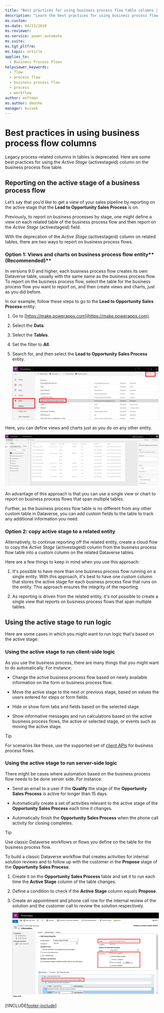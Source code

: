```yaml
---
title: "Best practices for using business process flow table columns | MicrosoftDocs"
description: "Learn the best practices for using business process flow table columns."
ms.custom: 
ms.date: 04/23/2019
ms.reviewer: 
ms.service: power-automate
ms.suite: 
ms.tgt_pltfrm: 
ms.topic: article
applies_to: 
  - Business Process Flows
helpviewer_keywords: 
  - flow
  - process flow
  - business process flow
  - process
  - workflow
author: msftman
ms.author: deonhe
manager: kvivek
---
```


# Best practices in using business process flow columns



Legacy process-related columns in tables is deprecated. Here are some best practices for using the *Active Stage* (activestageid) column on the business process flow table. 

## Reporting on the active stage of a business process flow

Let’s say that you’d like to get a view of your sales pipeline by reporting on the active stage that the **Lead to Opportunity Sales Process** is on.

Previously, to report on business processes by stage, one might define a view on each related table of the business process flow and then report on the *Active Stage* (activestageid) field.

With the deprecation of the *Active Stage*  (activestageid) column on related tables, there are two ways to report on business process flows.

### Option 1: Views and charts on business process flow entity**(Recommended)**

In versions 9.0 and higher, each business process flow creates its own Dataverse table, usually with the same name as the business process flow. To report on the business process flow, select the table for the business process flow you want to report on, and then create views and charts, just as you did before.

In our example, follow these steps to go to the **Lead to Opportunity Sales Process** entity:
1. Go to [https://make.powerapps.com](https://make.powerapps.com).
1. Select the **Data**.
1. Select the **Tables**.
1. Set the filter to **All**.
1. Search for, and then select the **Lead to Opportunity Sales Process** entity.

   ![lead to opportunity sales process entity](media/best-practices-entity-attributes/lead-opportunity-process.png)

Here, you can define views and charts just as you do on any other entity.

![translation process table details](media/best-practices-entity-attributes/lead-to-opportunity-sales-process-details.png)

An advantage of this approach is that you can use a single view or chart to report on business process flows that span multiple tables.

Further, as the business process flow table is no different from any other custom table in Dataverse, you can add custom fields to the table to track any additional information you need.

### Option 2: copy active stage to a related entity

Alternatively, to continue reporting off the related entity, create a cloud flow to copy the *Active Stage* (activestageid) column from the business process flow table into a custom column on the related Dataverse tables.

Here are a few things to keep in mind when you use this approach:

1.  It's possible to have more than one business process flow running on a single entity. With this approach, it's best to have one custom column that stores the active stage for each business process flow that runs on the entity. This approach ensures the integrity of the reporting.

1.  As reporting is driven from the related entity, it's not possible to create a single view that reports on business process flows that span multiple tables.

## Using the active stage to run logic

Here are some cases in which you might want to run logic that's based on the active stage:

### Using the active stage to run client-side logic

As you use the business process, there are many things that you might want to do automatically. For instance:

-   Change the active business process flow based on newly available information on the form or business process flow.

-   Move the active stage to the next or previous stage, based on values the users entered for steps or form fields.

-   Hide or show form tabs and fields based on the selected stage.

-   Show informative messages and run calculations based on the active business process flows, the active or selected stage, or events such as moving the active stage.

> [!TIP]
> For scenarios like these, use the supported set of [client APIs](/dynamics365/customer-engagement/developer/clientapi/reference/formcontext-data-process) for business process flows.
>

### Using the active stage to run server-side logic

There might be cases where automation based on the business process flow needs to be done server side. For instance:

-   Send an email to a user if the **Qualify** the stage of the **Opportunity Sales Process** is active for longer than 15 days.

-   Automatically create a set of activities relevant to the active stage of the **Opportunity Sales Process** each time it changes.

-   Automatically finish the **Opportunity Sales Process** when the phone call activity for closing  completes.

> [!TIP]
> Use classic Dataverse workflows or flows you define on the table for the business process flow.
> 

To build a classic Dataverse workflow that creates activities for internal solution reviews and to follow up with the customer in the **Propose** stage of the **Opportunity Sales Process**:

1. Create it on the **Opportunity Sales Process** table and set it to run each time the **Active Stage** column of the table changes. 
1. Define a condition to check if the **Active Stage** column equals **Propose**. 
1. Create an appointment and phone call row for the internal review of the solution and the customer call to review the solution respectively.

   ![close stage followup](media/best-practices-entity-attributes/close-stage-followup.png)


[!INCLUDE[footer-include](includes/footer-banner.md)]